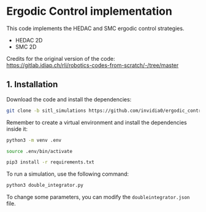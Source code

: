 # Ergodic Control implementation
This code implements the HEDAC and SMC ergodic control strategies.
* HEDAC 2D
* SMC 2D

Credits for the original version of the code:\
https://gitlab.idiap.ch/rli/robotics-codes-from-scratch/-/tree/master

## 1. Installation

Download the code and install the dependencies:

```bash
git clone -b sitl_simulations https://github.com/invidia0/ergodic_control.git
```

Remember to create a virtual environment and install the dependencies inside it:
```bash
python3 -m venv .env
```
```bash
source .env/bin/activate
```
```bash
pip3 install -r requirements.txt
```

To run a simulation, use the following command:
```bash
python3 double_integrator.py
```

To change some parameters, you can modify the `doubleintegrator.json` file.